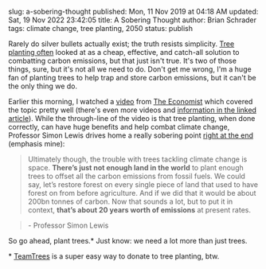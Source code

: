 slug: a-sobering-thought
published: Mon, 11 Nov 2019 at 04:18 AM
updated: Sat, 19 Nov 2022 23:42:05 
title: A Sobering Thought
author: Brian Schrader
tags: climate change, tree planting, 2050
status: publish

Rarely do silver bullets actually exist; the truth resists simplicity. [Tree planting often][tt] looked at as a cheap, effective, and catch-all solution to combatting carbon emissions, but that just isn't true. It's two of those things, sure, but it's not all we need to do. Don't get me wrong, I'm a huge fan of planting trees to help trap and store carbon emissions, but it can't be the only thing we do.

Earlier this morning, I watched a [video][yt] from [The Economist][econ] which covered the topic pretty well (there's even more videos and [information in the linked article][econ]). While the through-line of the video is that tree planting, when done correctly, can have huge benefits and help combat climate change, Professor Simon Lewis drives home a really sobering point [right at the end][yt+time] (emphasis mine):

> Ultimately though, the trouble with trees tackling climate change is space. **There’s just not enough land in the world** to plant enough trees to offset all the carbon emissions from fossil fuels. We could say, let’s restore forest on every single piece of land that used to have forest on from before agriculture. And if we did that it would be about 200bn tonnes of carbon. Now that sounds a lot, but to put it in context, **that’s about 20 years worth of emissions** at present rates.

> \- Professor Simon Lewis

So go ahead, plant trees.* Just know: we need a lot more than just trees.

<div class="footnote">
* <a href="https://teamtrees.org" title="TeamTrees">TeamTrees</a> is a super easy way to donate to tree planting, btw.
</div>

[econ]: https://www.economist.com/films/2019/09/18/climate-change-the-trouble-with-trees?linkId=100000008031533
[yt]: https://www.youtube.com/watch?v=EXkbdELr4EQ&app=desktop
[tt]: https://teamtrees.org
[yt+time]: https://youtu.be/EXkbdELr4EQ?t=515
